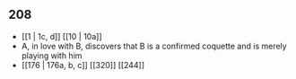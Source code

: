 ## 208
- [[1 | 1c, d]] [[10 | 10a]] 
- A, in love with B, discovers that B is a confirmed coquette and is merely playing with him
- [[176 | 176a, b, c]] [[320]] [[244]] 

